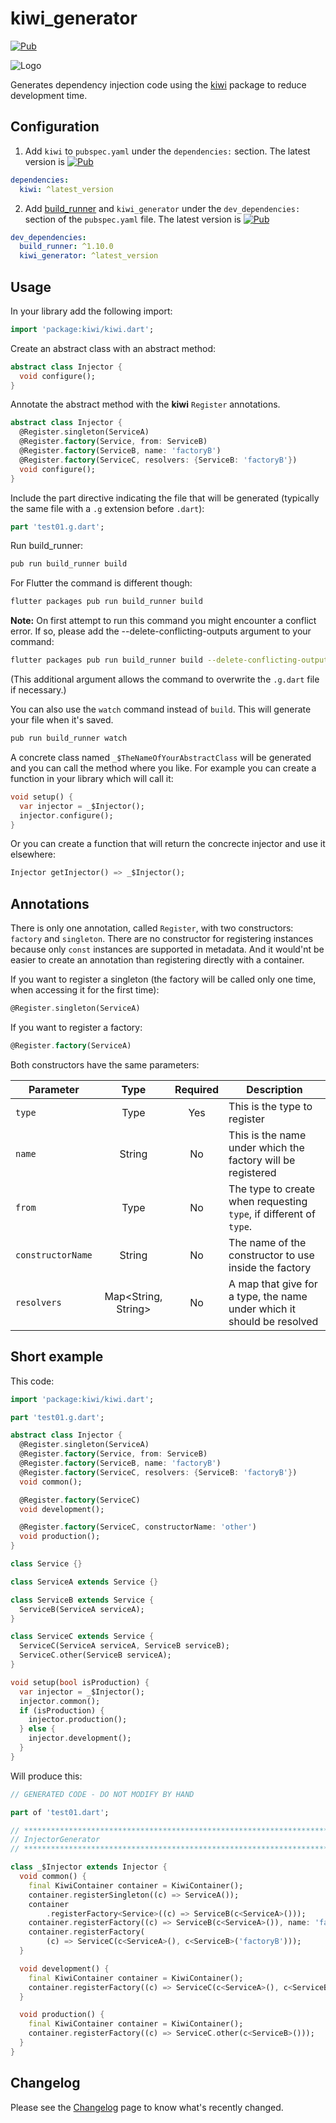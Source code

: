 # kiwi_generator

[![Pub](https://img.shields.io/pub/v/kiwi_generator.svg)](https://pub.dartlang.org/packages/kiwi_generator)

![Logo](https://raw.githubusercontent.com/vanlooverenkoen/kiwi/master/images/logo.png)

Generates dependency injection code using the [kiwi](https://github.com/vanlooverenkoen/kiwi) package to reduce development time.

## Configuration

1. Add `kiwi` to `pubspec.yaml` under the `dependencies:` section.
The latest version is [![Pub](https://img.shields.io/pub/v/kiwi.svg)](https://pub.dartlang.org/packages/kiwi)

```yaml
dependencies:
  kiwi: ^latest_version
```

2. Add [build_runner](https://github.com/dart-lang/build/tree/master/build_runner) and `kiwi_generator` under the `dev_dependencies:` section of the `pubspec.yaml` file.
The latest version is [![Pub](https://img.shields.io/pub/v/kiwi_generator.svg)](https://pub.dartlang.org/packages/kiwi_generator)

```yaml
dev_dependencies:  
  build_runner: ^1.10.0
  kiwi_generator: ^latest_version
```

## Usage

In your library add the following import:

```dart
import 'package:kiwi/kiwi.dart';
```

Create an abstract class with an abstract method:

```dart
abstract class Injector {
  void configure();
}
```

Annotate the abstract method with the **kiwi** `Register` annotations.

```dart
abstract class Injector {  
  @Register.singleton(ServiceA)
  @Register.factory(Service, from: ServiceB)
  @Register.factory(ServiceB, name: 'factoryB')
  @Register.factory(ServiceC, resolvers: {ServiceB: 'factoryB'})
  void configure();
}
```

Include the part directive indicating the file that will be generated (typically the same file with a `.g` extension before `.dart`):

```dart
part 'test01.g.dart';
```

Run build_runner:

```bash
pub run build_runner build
```

For Flutter the command is different though:

```bash
flutter packages pub run build_runner build
```

**Note:** On first attempt to run this command you might encounter a conflict error. If so, please add the --delete-conflicting-outputs argument to your command:

```bash
flutter packages pub run build_runner build --delete-conflicting-outputs
```
(This additional argument allows the command to overwrite the `.g.dart` file if necessary.)

You can also use the `watch` command instead of `build`. This will generate your file when it's saved.

```bash
pub run build_runner watch
```

A concrete class named `_$TheNameOfYourAbstractClass` will be generated and you can call the method where you like.
For example you can create a function in your library which will call it:

```dart
void setup() {
  var injector = _$Injector();
  injector.configure();
}
```

Or you can create a function that will return the concrecte injector and use it elsewhere:

```dart
Injector getInjector() => _$Injector();
```

## Annotations

There is only one annotation, called `Register`, with two constructors: `factory` and `singleton`. There are no constructor for registering instances because only `const` instances are supported in metadata. And it would'nt be easier to create an annotation than registering directly with a container.

If you want to register a singleton (the factory will be called only one time, when accessing it for the first time):

```dart
@Register.singleton(ServiceA)
```

If you want to register a factory:

```dart
@Register.factory(ServiceA)
```

Both constructors have the same parameters:

**Parameter**|**Type**|**Required**|**Description**
-----|:-----:|:-----:|-----
`type`|Type|Yes|This is the type to register
`name`|String|No|This is the name under which the factory will be registered
`from`|Type|No|The type to create when requesting `type`, if different of `type`.
`constructorName`|String|No|The name of the constructor to use inside the factory
`resolvers`|Map<String, String>|No|A map that give for a type, the name under which it should be resolved

## Short example

This code:

```dart
import 'package:kiwi/kiwi.dart';

part 'test01.g.dart';

abstract class Injector {
  @Register.singleton(ServiceA)
  @Register.factory(Service, from: ServiceB)
  @Register.factory(ServiceB, name: 'factoryB')
  @Register.factory(ServiceC, resolvers: {ServiceB: 'factoryB'})
  void common();

  @Register.factory(ServiceC)
  void development();

  @Register.factory(ServiceC, constructorName: 'other')
  void production();
}

class Service {}

class ServiceA extends Service {}

class ServiceB extends Service {
  ServiceB(ServiceA serviceA);
}

class ServiceC extends Service {
  ServiceC(ServiceA serviceA, ServiceB serviceB);
  ServiceC.other(ServiceB serviceA);
}

void setup(bool isProduction) {
  var injector = _$Injector();
  injector.common();
  if (isProduction) {
    injector.production();
  } else {
    injector.development();
  }
}
```

Will produce this:

```dart
// GENERATED CODE - DO NOT MODIFY BY HAND

part of 'test01.dart';

// **************************************************************************
// InjectorGenerator
// **************************************************************************

class _$Injector extends Injector {
  void common() {
    final KiwiContainer container = KiwiContainer();
    container.registerSingleton((c) => ServiceA());
    container
        .registerFactory<Service>((c) => ServiceB(c<ServiceA>()));
    container.registerFactory((c) => ServiceB(c<ServiceA>()), name: 'factoryB');
    container.registerFactory(
        (c) => ServiceC(c<ServiceA>(), c<ServiceB>('factoryB')));
  }

  void development() {
    final KiwiContainer container = KiwiContainer();
    container.registerFactory((c) => ServiceC(c<ServiceA>(), c<ServiceB>()));
  }

  void production() {
    final KiwiContainer container = KiwiContainer();
    container.registerFactory((c) => ServiceC.other(c<ServiceB>()));
  }
}
```

## Changelog

Please see the [Changelog](https://github.com/vanlooverenkoen/kiwi/blob/master/kiwi_generator/CHANGELOG.md) page to know what's recently changed.
